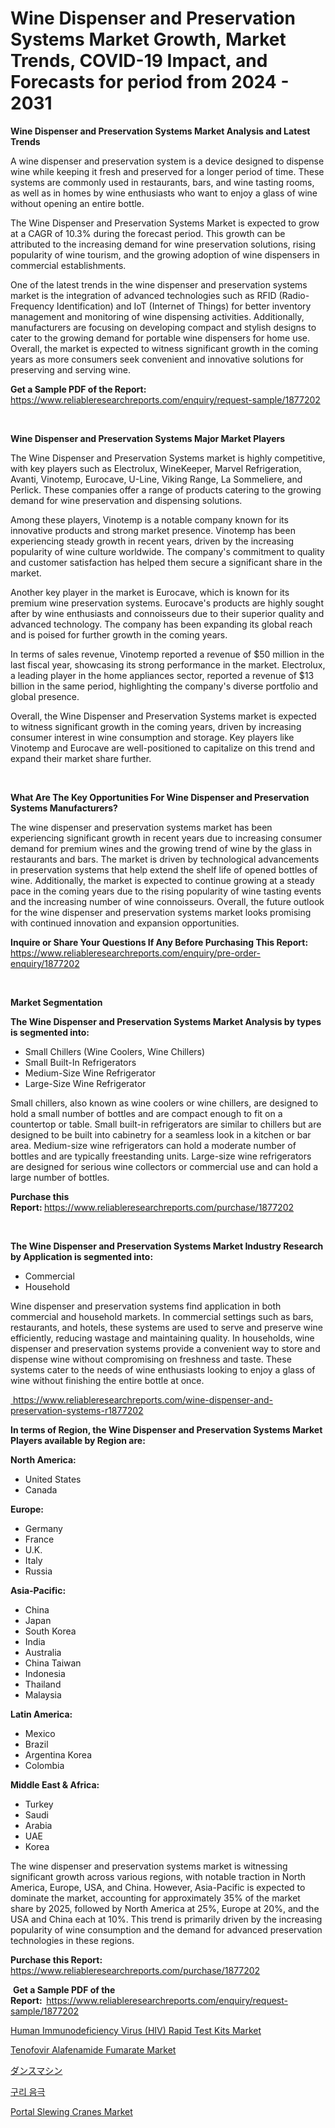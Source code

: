<p><h1>Wine Dispenser and Preservation Systems Market Growth, Market Trends, COVID-19 Impact, and Forecasts for period from 2024 - 2031</h1></p><p><strong>Wine Dispenser and Preservation Systems Market Analysis and Latest Trends</strong></p>
<p><p>A wine dispenser and preservation system is a device designed to dispense wine while keeping it fresh and preserved for a longer period of time. These systems are commonly used in restaurants, bars, and wine tasting rooms, as well as in homes by wine enthusiasts who want to enjoy a glass of wine without opening an entire bottle.</p><p>The Wine Dispenser and Preservation Systems Market is expected to grow at a CAGR of 10.3% during the forecast period. This growth can be attributed to the increasing demand for wine preservation solutions, rising popularity of wine tourism, and the growing adoption of wine dispensers in commercial establishments. </p><p>One of the latest trends in the wine dispenser and preservation systems market is the integration of advanced technologies such as RFID (Radio-Frequency Identification) and IoT (Internet of Things) for better inventory management and monitoring of wine dispensing activities. Additionally, manufacturers are focusing on developing compact and stylish designs to cater to the growing demand for portable wine dispensers for home use. Overall, the market is expected to witness significant growth in the coming years as more consumers seek convenient and innovative solutions for preserving and serving wine.</p></p>
<p><strong>Get a Sample PDF of the Report:&nbsp;</strong> <a href="https://www.reliableresearchreports.com/enquiry/request-sample/1877202">https://www.reliableresearchreports.com/enquiry/request-sample/1877202</a></p>
<p>&nbsp;</p>
<p><strong>Wine Dispenser and Preservation Systems Major Market Players</strong></p>
<p><p>The Wine Dispenser and Preservation Systems market is highly competitive, with key players such as Electrolux, WineKeeper, Marvel Refrigeration, Avanti, Vinotemp, Eurocave, U-Line, Viking Range, La Sommeliere, and Perlick. These companies offer a range of products catering to the growing demand for wine preservation and dispensing solutions.</p><p>Among these players, Vinotemp is a notable company known for its innovative products and strong market presence. Vinotemp has been experiencing steady growth in recent years, driven by the increasing popularity of wine culture worldwide. The company's commitment to quality and customer satisfaction has helped them secure a significant share in the market.</p><p>Another key player in the market is Eurocave, which is known for its premium wine preservation systems. Eurocave's products are highly sought after by wine enthusiasts and connoisseurs due to their superior quality and advanced technology. The company has been expanding its global reach and is poised for further growth in the coming years.</p><p>In terms of sales revenue, Vinotemp reported a revenue of $50 million in the last fiscal year, showcasing its strong performance in the market. Electrolux, a leading player in the home appliances sector, reported a revenue of $13 billion in the same period, highlighting the company's diverse portfolio and global presence.</p><p>Overall, the Wine Dispenser and Preservation Systems market is expected to witness significant growth in the coming years, driven by increasing consumer interest in wine consumption and storage. Key players like Vinotemp and Eurocave are well-positioned to capitalize on this trend and expand their market share further.</p></p>
<p>&nbsp;</p>
<p><strong>What Are The Key Opportunities For Wine Dispenser and Preservation Systems Manufacturers?</strong></p>
<p><p>The wine dispenser and preservation systems market has been experiencing significant growth in recent years due to increasing consumer demand for premium wines and the growing trend of wine by the glass in restaurants and bars. The market is driven by technological advancements in preservation systems that help extend the shelf life of opened bottles of wine. Additionally, the market is expected to continue growing at a steady pace in the coming years due to the rising popularity of wine tasting events and the increasing number of wine connoisseurs. Overall, the future outlook for the wine dispenser and preservation systems market looks promising with continued innovation and expansion opportunities.</p></p>
<p><strong>Inquire or Share Your Questions If Any Before Purchasing This Report:</strong> <a href="https://www.reliableresearchreports.com/enquiry/pre-order-enquiry/1877202">https://www.reliableresearchreports.com/enquiry/pre-order-enquiry/1877202</a></p>
<p>&nbsp;</p>
<p><strong>Market Segmentation</strong></p>
<p><strong>The Wine Dispenser and Preservation Systems Market Analysis by types is segmented into:</strong></p>
<p><ul><li>Small Chillers (Wine Coolers, Wine Chillers)</li><li>Small Built-In Refrigerators</li><li>Medium-Size Wine Refrigerator</li><li>Large-Size Wine Refrigerator</li></ul></p>
<p><p>Small chillers, also known as wine coolers or wine chillers, are designed to hold a small number of bottles and are compact enough to fit on a countertop or table. Small built-in refrigerators are similar to chillers but are designed to be built into cabinetry for a seamless look in a kitchen or bar area. Medium-size wine refrigerators can hold a moderate number of bottles and are typically freestanding units. Large-size wine refrigerators are designed for serious wine collectors or commercial use and can hold a large number of bottles.</p></p>
<p><strong>Purchase this Report:&nbsp;</strong><a href="https://www.reliableresearchreports.com/purchase/1877202">https://www.reliableresearchreports.com/purchase/1877202</a></p>
<p>&nbsp;</p>
<p><strong>The Wine Dispenser and Preservation Systems Market Industry Research by Application is segmented into:</strong></p>
<p><ul><li>Commercial</li><li>Household</li></ul></p>
<p><p>Wine dispenser and preservation systems find application in both commercial and household markets. In commercial settings such as bars, restaurants, and hotels, these systems are used to serve and preserve wine efficiently, reducing wastage and maintaining quality. In households, wine dispenser and preservation systems provide a convenient way to store and dispense wine without compromising on freshness and taste. These systems cater to the needs of wine enthusiasts looking to enjoy a glass of wine without finishing the entire bottle at once.</p></p>
<p><a href="https://www.reliableresearchreports.com/wine-dispenser-and-preservation-systems-r1877202">&nbsp;https://www.reliableresearchreports.com/wine-dispenser-and-preservation-systems-r1877202</a></p>
<p><strong>In terms of Region, the Wine Dispenser and Preservation Systems Market Players available by Region are:</strong></p>
<p>
    <p> <strong> North America: </strong>
        <ul>
            <li>United States</li>
            <li>Canada</li>
        </ul>
        </p> 
    <p> <strong> Europe: </strong>
        <ul>
            <li>Germany</li>
            <li>France</li>
            <li>U.K.</li>
            <li>Italy</li>
            <li>Russia</li>
        </ul>
        </p> 
    <p> <strong> Asia-Pacific: </strong>
        <ul>
            <li>China</li>
            <li>Japan</li>
            <li>South Korea</li>
            <li>India</li>
            <li>Australia</li>
            <li>China Taiwan</li>
            <li>Indonesia</li>
            <li>Thailand</li>
            <li>Malaysia</li>
        </ul>
        </p> 
    <p> <strong> Latin America: </strong>
        <ul>
            <li>Mexico</li>
            <li>Brazil</li>
            <li>Argentina Korea</li>
            <li>Colombia</li>
        </ul>
        </p> 
    <p> <strong> Middle East & Africa: </strong>
        <ul>
            <li>Turkey</li>
            <li>Saudi</li>
            <li>Arabia</li>
            <li>UAE</li>
            <li>Korea</li>
        </ul>
    </p>
    </p>
<p><p>The wine dispenser and preservation systems market is witnessing significant growth across various regions, with notable traction in North America, Europe, USA, and China. However, Asia-Pacific is expected to dominate the market, accounting for approximately 35% of the market share by 2025, followed by North America at 25%, Europe at 20%, and the USA and China each at 10%. This trend is primarily driven by the increasing popularity of wine consumption and the demand for advanced preservation technologies in these regions.</p></p>
<p><strong>Purchase this Report: </strong><a href="https://www.reliableresearchreports.com/purchase/1877202">https://www.reliableresearchreports.com/purchase/1877202</a></p>
<p>&nbsp;<strong>Get a Sample PDF of the Report:&nbsp;&nbsp;</strong><a href="https://www.reliableresearchreports.com/enquiry/request-sample/1877202">https://www.reliableresearchreports.com/enquiry/request-sample/1877202</a></p>
<p><strong></strong></p>
<p><p><a href="https://github.com/joannagoyvaerts/Market-Research-Report-List-2/blob/main/human-immunodeficiency-virus-hiv-rapid-test-kits-market.md">Human Immunodeficiency Virus (HIV) Rapid Test Kits Market</a></p><p><a href="https://issuu.com/reportprime-2/docs/tenofovir-alafenamide-fumarate-market-size-2030.pp">Tenofovir Alafenamide Fumarate Market</a></p><p><a href="https://github.com/andym141978/Market-Research-Report-List-1/blob/main/897961243738.md">ダンスマシン</a></p><p><a href="https://github.com/vsckjg50460/Market-Research-Report-List-1/blob/main/544707540217.md">구리 음극</a></p><p><a href="https://github.com/abdelrhmankishk22/Market-Research-Report-List-4/blob/main/portal-slewing-cranes-market.md">Portal Slewing Cranes Market</a></p></p>